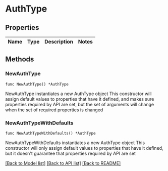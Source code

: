 # AuthType

## Properties

Name | Type | Description | Notes
------------ | ------------- | ------------- | -------------

## Methods

### NewAuthType

`func NewAuthType() *AuthType`

NewAuthType instantiates a new AuthType object
This constructor will assign default values to properties that have it defined,
and makes sure properties required by API are set, but the set of arguments
will change when the set of required properties is changed

### NewAuthTypeWithDefaults

`func NewAuthTypeWithDefaults() *AuthType`

NewAuthTypeWithDefaults instantiates a new AuthType object
This constructor will only assign default values to properties that have it defined,
but it doesn't guarantee that properties required by API are set


[[Back to Model list]](../README.md#documentation-for-models) [[Back to API list]](../README.md#documentation-for-api-endpoints) [[Back to README]](../README.md)



